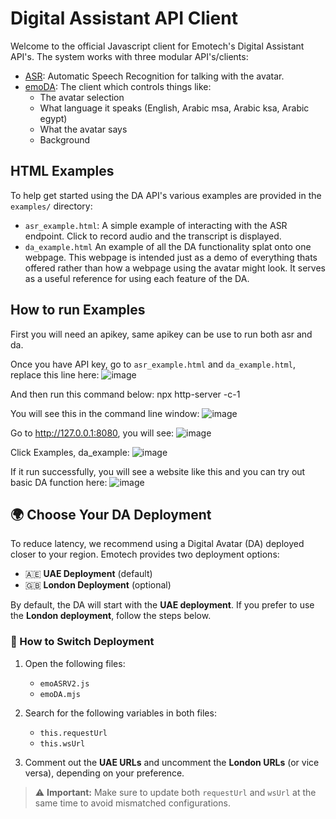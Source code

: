 # Digital Assistant API Client

Welcome to the official Javascript client for Emotech's Digital Assistant API's. The system works with three modular API's/clients:

- [ASR](emoASRV2.js): Automatic Speech Recognition for talking with the avatar.
- [emoDA](emoDA.mjs): The client which controls things like:
  - The avatar selection
  - What language it speaks (English, Arabic msa, Arabic ksa, Arabic egypt)
  - What the avatar says
  - Background

## HTML Examples

To help get started using the DA API's various examples are provided in the `examples/` directory:

- `asr_example.html`: A simple example of interacting with the ASR endpoint. Click to record audio and the transcript is displayed.
- `da_example.html` An example of all the DA functionality splat onto one webpage. This webpage is intended just as a demo of everything thats offered rather than how a webpage using the avatar might look. It serves as a useful reference for using each feature of the DA.

## How to run Examples

First you will need an apikey, same apikey can be use to run both asr and da.

Once you have API key, go to `asr_example.html` and `da_example.html`, replace this line here:
![image](https://github.com/user-attachments/assets/39eecc22-5603-4381-beb8-b651a961ab15)

And then run this command below:
npx http-server -c-1

You will see this in the command line window:
![image](https://github.com/user-attachments/assets/f9f26f0b-fffe-467d-89cb-81488d6e4f0a)

Go to http://127.0.0.1:8080, you will see:
![image](https://github.com/user-attachments/assets/c4499bad-539f-497c-9b36-5f57524690f8)

Click Examples, da_example:
![image](https://github.com/user-attachments/assets/396715f5-d60c-48e8-9ece-3a1f5cf2b780)

If it run successfully, you will see a website like this and you can try out basic DA function here:
![image](https://github.com/user-attachments/assets/d02dc17e-3518-430b-9d11-59c33365899c)

## 🌍 Choose Your DA Deployment

To reduce latency, we recommend using a Digital Avatar (DA) deployed closer to your region. Emotech provides two deployment options:

- 🇦🇪 **UAE Deployment** (default)
- 🇬🇧 **London Deployment** (optional)

By default, the DA will start with the **UAE deployment**. If you prefer to use the **London deployment**, follow the steps below.

### 🔧 How to Switch Deployment

1. Open the following files:

   - `emoASRV2.js`
   - `emoDA.mjs`

2. Search for the following variables in both files:

   - `this.requestUrl`
   - `this.wsUrl`

3. Comment out the **UAE URLs** and uncomment the **London URLs** (or vice versa), depending on your preference.

> ⚠️ **Important:** Make sure to update both `requestUrl` and `wsUrl` at the same time to avoid mismatched configurations.
